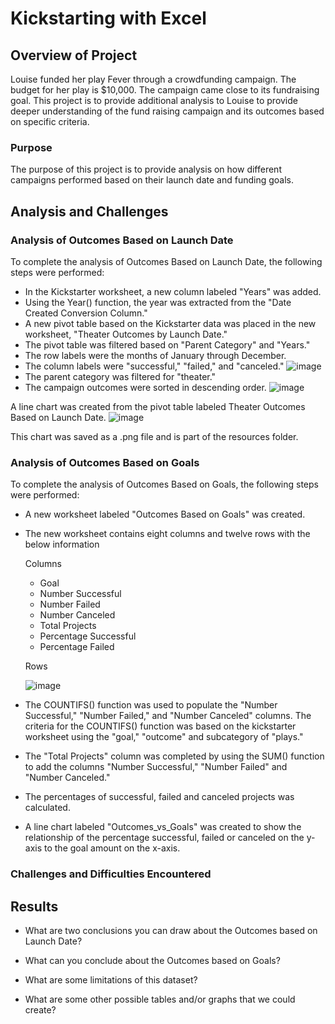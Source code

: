 # Kickstarting with Excel

## Overview of Project
Louise funded her play Fever through a crowdfunding campaign.  The budget for her play is $10,000.  The campaign came close
to its fundraising goal.  This project is to provide additional analysis to Louise to provide deeper understanding of
the fund raising campaign and its outcomes based on specific criteria.

### Purpose
The purpose of this project is to provide analysis on how different campaigns performed based on their launch date
and funding goals.


## Analysis and Challenges

### Analysis of Outcomes Based on Launch Date

To complete the analysis of Outcomes Based on Launch Date, the following steps were performed:

  * In the Kickstarter worksheet, a new column labeled "Years" was added.
  * Using the Year() function, the year was extracted from the "Date Created Conversion Column."
  * A new pivot table based on the Kickstarter data was placed in the new worksheet, "Theater Outcomes by Launch Date."
  * The pivot table was filtered based on "Parent Category" and "Years."
  * The row labels were the months of January through December.
  * The column labels were "successful," "failed," and "canceled."
   ![image](https://user-images.githubusercontent.com/100876517/160254948-e34212d4-d1f6-4a9a-a13a-32c629c70e84.png)
  * The parent category was filtered for "theater."
  * The campaign outcomes were sorted in descending order.
  ![image](https://user-images.githubusercontent.com/100876517/160255018-946f93cc-41d5-4962-970b-746e0875c118.png)
  
A line chart was created from the pivot table labeled Theater Outcomes Based on Launch Date.
![image](https://user-images.githubusercontent.com/100876517/160254715-951c2d49-e2fa-4baa-be32-62d1c142c74c.png)

This chart was saved as a .png file and is part of the resources folder.


### Analysis of Outcomes Based on Goals

To complete the analysis of Outcomes Based on Goals, the following steps were performed:

  * A new worksheet labeled "Outcomes Based on Goals" was created.
  * The new worksheet contains eight columns and twelve rows with the below information
  
      Columns
      * Goal
      * Number Successful
      * Number Failed
      * Number Canceled
      * Total Projects
      * Percentage Successful
      * Percentage Failed

      Rows
      
     ![image](https://user-images.githubusercontent.com/100876517/160255319-2509b569-205d-41e1-81c5-58de84d35494.png) 
      
  * The COUNTIFS() function was used to populate the "Number Successful," "Number Failed," and "Number Canceled" columns. 
    The criteria for the COUNTIFS() function was based on the kickstarter worksheet using the "goal," "outcome" and subcategory
    of "plays."
    
  * The "Total Projects" column was completed by using the SUM() function to add the columns "Number Successful," "Number Failed"
    and "Number Canceled."
  * The percentages of successful, failed and canceled projects was calculated.
  * A line chart labeled "Outcomes_vs_Goals" was created to show the relationship of the percentage successful, failed or canceled
    on the y-axis to the goal amount on the x-axis.
  


### Challenges and Difficulties Encountered

## Results

- What are two conclusions you can draw about the Outcomes based on Launch Date?

- What can you conclude about the Outcomes based on Goals?

- What are some limitations of this dataset?

- What are some other possible tables and/or graphs that we could create?
